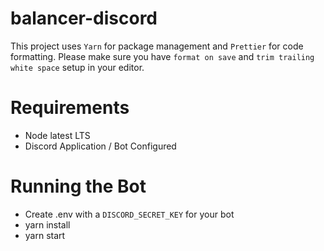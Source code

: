 # balancer-discord

This project uses `Yarn` for package management and `Prettier` for code formatting. Please make sure you have `format on save` and `trim trailing white space` setup in your editor.

# Requirements

- Node latest LTS
- Discord Application / Bot Configured

# Running the Bot

- Create .env with a `DISCORD_SECRET_KEY` for your bot
- yarn install
- yarn start
